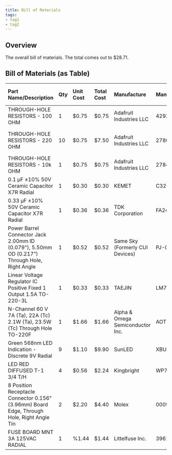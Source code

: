 ```yaml
---
title: Bill of Materials
tags:
- tag1
- tag2
---
```


## Overview
The overall bill of materials.
The total comes out to $28.71.

## Bill of Materials (as Table)

| **Part Name/Description** | **Qty** | **Unit Cost** | **Total Cost** | **Manufacture** | **Manufacturer #** | **Vendor Link** |**Datasheet Link** | **Schematic Reference Designators** |
|:--------------------|:----|:---------------|:-----|:--------|:-----|:-----|:----|:-----|
THROUGH-HOLE RESISTORS - 100 OHM  | 1 | $0.75 | $0.75 | Adafruit Industries LLC | 4293  | [DigiKey](https://www.digikey.com/en/products/detail/adafruit-industries-llc/4293/10287036) | [datasheet](https://cdn-shop.adafruit.com/product-files/2780/Resistor_Data_Sheet.pdf) | R1 |
THROUGH-HOLE RESISTORS - 220 OHM  | 10 | $0.75 | $7.50 | Adafruit Industries LLC | 2780  | [DigiKey](https://www.digikey.com/en/products/detail/adafruit-industries-llc/2780/26744056) | [datasheet](https://cdn-shop.adafruit.com/product-files/2780/Resistor_Data_Sheet.pdf) | R2, R3, R4. R5, R6, R7, R8, R9, R10, R11 |
THROUGH-HOLE RESISTORS - 10k OHM  | 1 | $0.75 | $0.75 | Adafruit Industries LLC | 2784  | [DigiKey](https://www.digikey.com/en/products/detail/adafruit-industries-llc/2784/26744575) | [datasheet](https://cdn-shop.adafruit.com/product-files/2780/Resistor_Data_Sheet.pdf) | R12 |
0.1 µF ±10% 50V Ceramic Capacitor X7R Radial | 1 | $0.30 | $0.30 | KEMET | C320C104K5R5TA | [DigiKey](https://www.digikey.com/en/products/detail/kemet/C320C104K5R5TA/818040) | [datasheet](https://content.kemet.com/datasheets/KEM_C1050_GOLDMAX_X7R.pdf) | C1, C3 |
0.33 µF ±10% 50V Ceramic Capacitor X7R Radial | 1 | $0.36 | $0.36 | TDK Corporation | FA24X7R1H334KNU06 | [DigiKey](https://www.digikey.com/en/products/detail/tdk-corporation/FA24X7R1H334KNU06/5866154) | [datasheet](https://product.tdk.com/en/system/files/dam/doc/product/capacitor/ceramic/lead-mlcc/catalog/leadmlcc_halogenfree_fa_en.pdf) | C2 |
Power Barrel Connector Jack 2.00mm ID (0.079"), 5.50mm OD (0.217") Through Hole, Right Angle | 1 | $0.52 | $0.52 | Same Sky (Formerly CUI Devices) | PJ-002A | [Digikey](https://www.digikey.com/en/products/detail/same-sky-formerly-cui-devices/PJ-002A/96962) | [datasheet](https://www.sameskydevices.com/product/resource/pj-002a.pdf) | J1 |
Linear Voltage Regulator IC Positive Fixed 1 Output 1.5A TO-220-3L | 1 | $0.33 | $0.33 | TAEJIN  | LM7805T  | [Digikey](https://www.digikey.com/en/products/detail/taejin/LM7805T/22237260) | [datasheet](https://www.htckorea.co.kr/Datasheet/Voltage%20Regulator/LM78xx.pdf) | V1 |
N-Channel 60 V 7A (Ta), 22A (Tc) 2.1W (Ta), 23.5W (Tc) Through Hole TO-220F | 1 | $1.66 | $1.66 | Alpha & Omega Semiconductor Inc. | AOTF2618L | [Digikey](https://www.digikey.com/en/products/detail/alpha-omega-semiconductor-inc/AOTF2618L/3603382) | [datasheet](https://www.aosmd.com/res/datasheets/AOTF2618L.pdf) | M1 |
Green 568nm LED Indication - Discrete 9V Radial | 9 | $1.10 | $9.90 | SunLED | XBUG53D | [DigiKey](https://www.digikey.com/en/products/detail/sunled/XBUG53D/4901580) | [datasheet](https://www.sunledusa.com/products/spec/XBUG53D.pdf) | U1, U2, U3, U4, U5, U6,  U7, U8, U9 |
LED RED DIFFUSED T-1 3/4 T/H | 4 | $0.56 | $2.24 | Kingbright | WP7113ID5V | [Digikey](https://www.digikey.com/en/products/detail/kingbright/WP7113ID5V/3084220) | [datasheet](https://www.kingbrightusa.com/images/catalog/SPEC/WP7113ID5V.pdf) | U10, U11, U12, U13 |
8 Position Receptacle Connector 0.156" (3.96mm) Board Edge, Through Hole, Right Angle Tin | 2 | $2.20 | $4.40 | Molex | 0009481084 | [Digikey](https://www.digikey.com/en/products/detail/molex/0009481084/863327) | [datasheet](https://www.molex.com/en-us/products/part-detail/09481084?display=pdf) | J2, J3 |
FUSE BOARD MNT 3A 125VAC RADIAL | 1 | %1.44 | $1.44 | Littelfuse Inc. | 39613000000 | [Digikey](https://www.digikey.com/en/products/detail/littelfuse-inc/39613000000/2515963) | [datasheet](https://www.littelfuse.com/assetdocs/littelfuse_fuse_396_datasheet.pdf?assetguid=28004c2f-992c-4d86-8a35-f495c62803a6) | F1 |